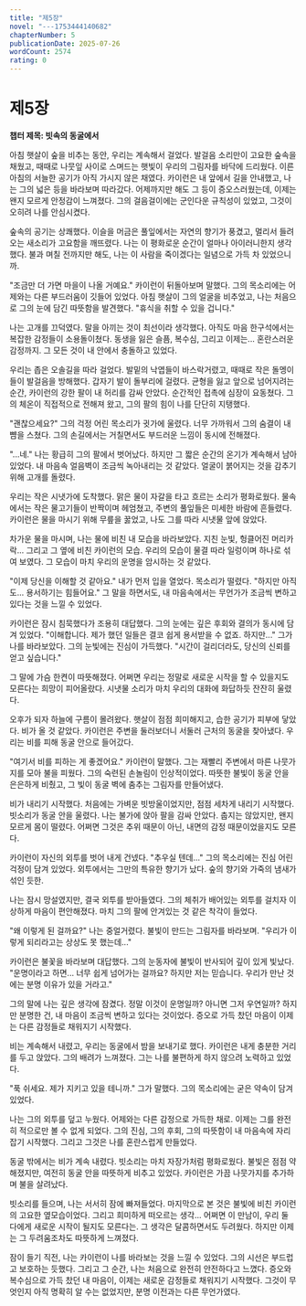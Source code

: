 ```yaml
---
title: "제5장"
novel: "---1753444140682"
chapterNumber: 5
publicationDate: 2025-07-26
wordCount: 2574
rating: 0
---
```


# 제5장

**챕터 제목: 빗속의 동굴에서**

아침 햇살이 숲을 비추는 동안, 우리는 계속해서 걸었다. 발걸음 소리만이 고요한 숲속을 채웠고, 때때로 나뭇잎 사이로 스며드는 햇빛이 우리의 그림자를 바닥에 드리웠다. 이른 아침의 서늘한 공기가 아직 가시지 않은 채였다. 카이런은 내 앞에서 길을 안내했고, 나는 그의 넓은 등을 바라보며 따라갔다. 어제까지만 해도 그 등이 증오스러웠는데, 이제는 왠지 모르게 안정감이 느껴졌다. 그의 걸음걸이에는 군인다운 규칙성이 있었고, 그것이 오히려 나를 안심시켰다.

숲속의 공기는 상쾌했다. 이슬을 머금은 풀잎에서는 자연의 향기가 풍겼고, 멀리서 들려오는 새소리가 고요함을 깨뜨렸다. 나는 이 평화로운 순간이 얼마나 아이러니한지 생각했다. 불과 며칠 전까지만 해도, 나는 이 사람을 죽이겠다는 일념으로 가득 차 있었으니까.

"조금만 더 가면 마을이 나올 거예요." 카이런이 뒤돌아보며 말했다. 그의 목소리에는 어제와는 다른 부드러움이 깃들어 있었다. 아침 햇살이 그의 얼굴을 비추었고, 나는 처음으로 그의 눈에 담긴 따뜻함을 발견했다. "휴식을 취할 수 있을 겁니다."

나는 고개를 끄덕였다. 말을 아끼는 것이 최선이라 생각했다. 아직도 마음 한구석에서는 복잡한 감정들이 소용돌이쳤다. 동생을 잃은 슬픔, 복수심, 그리고 이제는... 혼란스러운 감정까지. 그 모든 것이 내 안에서 충돌하고 있었다.

우리는 좁은 오솔길을 따라 걸었다. 발밑의 낙엽들이 바스락거렸고, 때때로 작은 돌멩이들이 발걸음을 방해했다. 갑자기 발이 돌부리에 걸렸다. 균형을 잃고 앞으로 넘어지려는 순간, 카이런의 강한 팔이 내 허리를 감싸 안았다. 순간적인 접촉에 심장이 요동쳤다. 그의 체온이 직접적으로 전해져 왔고, 그의 팔의 힘이 나를 단단히 지탱했다.

"괜찮으세요?" 그의 걱정 어린 목소리가 귓가에 울렸다. 너무 가까워서 그의 숨결이 내 뺨을 스쳤다. 그의 손길에서는 거칠면서도 부드러운 느낌이 동시에 전해졌다.

"...네." 나는 황급히 그의 팔에서 벗어났다. 하지만 그 짧은 순간의 온기가 계속해서 남아있었다. 내 마음속 얼음벽이 조금씩 녹아내리는 것 같았다. 얼굴이 붉어지는 것을 감추기 위해 고개를 돌렸다.

우리는 작은 시냇가에 도착했다. 맑은 물이 자갈을 타고 흐르는 소리가 평화로웠다. 물속에서는 작은 물고기들이 반짝이며 헤엄쳤고, 주변의 풀잎들은 미세한 바람에 흔들렸다. 카이런은 물을 마시기 위해 무릎을 꿇었고, 나도 그를 따라 시냇물 앞에 앉았다.

차가운 물을 마시며, 나는 물에 비친 내 모습을 바라보았다. 지친 눈빛, 헝클어진 머리카락... 그리고 그 옆에 비친 카이런의 모습. 우리의 모습이 물결 따라 일렁이며 하나로 섞여 보였다. 그 모습이 마치 우리의 운명을 암시하는 것 같았다.

"이제 당신을 이해할 것 같아요." 내가 먼저 입을 열었다. 목소리가 떨렸다. "하지만 아직도... 용서하기는 힘들어요." 그 말을 하면서도, 내 마음속에서는 무언가가 조금씩 변하고 있다는 것을 느낄 수 있었다.

카이런은 잠시 침묵했다가 조용히 대답했다. 그의 눈에는 깊은 후회와 결의가 동시에 담겨 있었다. "이해합니다. 제가 했던 일들은 결코 쉽게 용서받을 수 없죠. 하지만..." 그가 나를 바라보았다. 그의 눈빛에는 진심이 가득했다. "시간이 걸리더라도, 당신의 신뢰를 얻고 싶습니다."

그 말에 가슴 한켠이 따뜻해졌다. 어쩌면 우리는 정말로 새로운 시작을 할 수 있을지도 모른다는 희망이 피어올랐다. 시냇물 소리가 마치 우리의 대화에 화답하듯 잔잔히 울렸다.

오후가 되자 하늘에 구름이 몰려왔다. 햇살이 점점 희미해지고, 습한 공기가 피부에 닿았다. 비가 올 것 같았다. 카이런은 주변을 둘러보더니 서둘러 근처의 동굴을 찾아냈다. 우리는 비를 피해 동굴 안으로 들어갔다.

"여기서 비를 피하는 게 좋겠어요." 카이런이 말했다. 그는 재빨리 주변에서 마른 나뭇가지를 모아 불을 피웠다. 그의 숙련된 손놀림이 인상적이었다. 따뜻한 불빛이 동굴 안을 은은하게 비췄고, 그 빛이 동굴 벽에 춤추는 그림자를 만들어냈다.

비가 내리기 시작했다. 처음에는 가벼운 빗방울이었지만, 점점 세차게 내리기 시작했다. 빗소리가 동굴 안을 울렸다. 나는 불가에 앉아 팔을 감싸 안았다. 춥지는 않았지만, 왠지 모르게 몸이 떨렸다. 어쩌면 그것은 추위 때문이 아닌, 내면의 감정 때문이었을지도 모른다.

카이런이 자신의 외투를 벗어 내게 건넸다. "추우실 텐데..." 그의 목소리에는 진심 어린 걱정이 담겨 있었다. 외투에서는 그만의 특유한 향기가 났다. 숲의 향기와 가죽의 냄새가 섞인 듯한.

나는 잠시 망설였지만, 결국 외투를 받아들였다. 그의 체취가 배어있는 외투를 걸치자 이상하게 마음이 편안해졌다. 마치 그의 팔에 안겨있는 것 같은 착각이 들었다.

"왜 이렇게 된 걸까요?" 나는 중얼거렸다. 불빛이 만드는 그림자를 바라보며. "우리가 이렇게 되리라고는 상상도 못 했는데..."

카이런은 불꽃을 바라보며 대답했다. 그의 눈동자에 불빛이 반사되어 깊이 있게 빛났다. "운명이라고 하면... 너무 쉽게 넘어가는 걸까요? 하지만 저는 믿습니다. 우리가 만난 것에는 분명 이유가 있을 거라고."

그의 말에 나는 깊은 생각에 잠겼다. 정말 이것이 운명일까? 아니면 그저 우연일까? 하지만 분명한 건, 내 마음이 조금씩 변하고 있다는 것이었다. 증오로 가득 찼던 마음이 이제는 다른 감정들로 채워지기 시작했다.

비는 계속해서 내렸고, 우리는 동굴에서 밤을 보내기로 했다. 카이런은 내게 충분한 거리를 두고 앉았다. 그의 배려가 느껴졌다. 그는 나를 불편하게 하지 않으려 노력하고 있었다.

"푹 쉬세요. 제가 지키고 있을 테니까." 그가 말했다. 그의 목소리에는 굳은 약속이 담겨 있었다.

나는 그의 외투를 덮고 누웠다. 어제와는 다른 감정으로 가득한 채로. 이제는 그를 완전히 적으로만 볼 수 없게 되었다. 그의 진심, 그의 후회, 그의 따뜻함이 내 마음속에 자리 잡기 시작했다. 그리고 그것은 나를 혼란스럽게 만들었다.

동굴 밖에서는 비가 계속 내렸다. 빗소리는 마치 자장가처럼 평화로웠다. 불빛은 점점 약해졌지만, 여전히 동굴 안을 따뜻하게 비추고 있었다. 카이런은 가끔 나뭇가지를 추가하며 불을 살려났다.

빗소리를 들으며, 나는 서서히 잠에 빠져들었다. 마지막으로 본 것은 불빛에 비친 카이런의 고요한 옆모습이었다. 그리고 희미하게 떠오르는 생각... 어쩌면 이 만남이, 우리 둘 다에게 새로운 시작이 될지도 모른다는. 그 생각은 달콤하면서도 두려웠다. 하지만 이제는 그 두려움조차도 따뜻하게 느껴졌다.

잠이 들기 직전, 나는 카이런이 나를 바라보는 것을 느낄 수 있었다. 그의 시선은 부드럽고 보호하는 듯했다. 그리고 그 순간, 나는 처음으로 완전히 안전하다고 느꼈다. 증오와 복수심으로 가득 찼던 내 마음이, 이제는 새로운 감정들로 채워지기 시작했다. 그것이 무엇인지 아직 명확히 알 수는 없었지만, 분명 이전과는 다른 무언가였다.